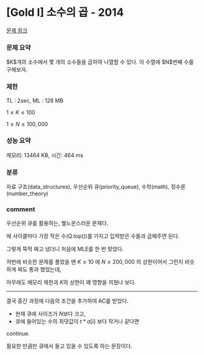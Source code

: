 # [Gold I] 소수의 곱 - 2014

[문제 링크](https://www.acmicpc.net/problem/2014)

### 문제 요약

<p> $K$개의 소수에서 몇 개의 소수들을 곱하여 나열할 수 있다. 이 수열에 $N$번째 수를 구해보자. </p>

### 제한

TL : 2sec, ML : 128 MB

$1 ≤ K ≤ 100$

$1 ≤ N ≤ 100,000$

### 성능 요약

메모리: 13464 KB, 시간: 464 ms

### 분류

자료 구조(data_structures), 우선순위 큐(priority_queue), 수학(math), 정수론(number_theory)

### comment

우선순위 큐를 활용하는, 웰노운스러운 문제다.

매 사이클마다 가장 작은 수(Q.top())를 가지고 입력받은 수들과 곱해주면 된다.

그렇게 뚝딱 짜고 냈더니 처음에 MLE를 한 번 맞았다.

저번에 비슷한 문제를 풀었을 땐 $K ≤ 10$ 에 $N ≤ 200,000$ 의 상한이어서 그런지 비슷하게 짜도 통과 했었는데,

아무래도 메모리 제한과 $K$의 상한이 꽤 영향을 끼쳤나 보다.

---------------------------------------------------------------------------------------------------------------------------------------------------------------------

결국 중간 과정에 다음의 조건을 추가하여 AC를 받았다.

* 현재 큐에 사이즈가 $N$보다 크고,
* 큐에 들어있는 수의 최댓값이 $t * a[i]$ 보다 작거나 같다면

continue.

필요한 만큼만 큐에서 들고 있을 수 있도록 하는 문장이다.

